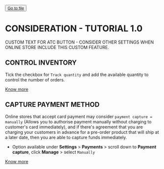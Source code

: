 <button class="d-block d-md-none"> <a class="dropdown-item" href="/e-AIDter/Self-AID_Shopify/find/main"> Go to file </a>          </button>

# CONSIDERATION - TUTORIAL 1.0
CUSTOM TEXT FOR ATC BUTTON - CONSIDER OTHER SETTINGS WHEN ONLINE STORE INCLUDE THIS CUSTOM FEATURE.

## CONTROL INVENTORY

Tick the checkbox for `Track quantity` and add the available quantity to control the number of orders.

[Know more](https://help.shopify.com/en/manual/products/inventory/track_inventory#set-up-inventory-tracking)


## CAPTURE PAYMENT METHOD

Online stores that accept card payment may consider `payment capture = manually` (Allows you to authorise payment manually without charging to customer's card immediately), and if there's agreement that you are charging your customers in advance for a pre-order product that will ship at a later date, then you are able to capture funds immediately.

   - Option available under <b>Settings</b> > <b>Payments</b> > scroll down to <b>Payment capture</b>, click <b>Manage</b> > select `Manually`

[Know more](https://help.shopify.com/en/manual/payments/payment-authorization#set-up-manual-capture-of-credit-card-payments)

